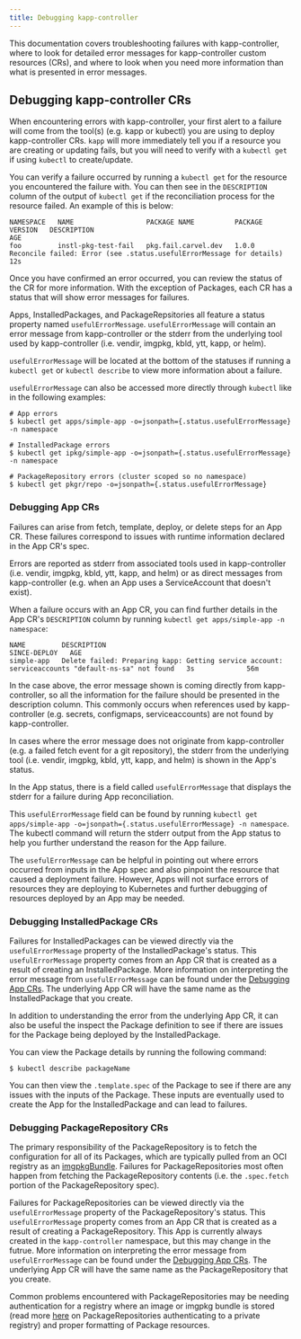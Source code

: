 ```yaml
---
title: Debugging kapp-controller
---
```


This documentation covers troubleshooting failures with kapp-controller, where to look for 
detailed error messages for kapp-controller custom resources (CRs), and where to look when 
you need more information than what is presented in error messages. 

## Debugging kapp-controller CRs

When encountering errors with kapp-controller, your first alert to a failure will come from the 
tool(s) (e.g. kapp or kubectl) you are using to deploy kapp-controller CRs. `kapp` will more 
immediately tell you if a resource you are creating or updating fails, but you will need to 
verify with a `kubectl get` if using `kubectl` to create/update.

You can verify a failure occurred by running a `kubectl get` for the resource you encountered 
the failure with. You can then see in the `DESCRIPTION` column of the output of `kubectl get` 
if the reconciliation process for the resource failed. An example of this is below:

```
NAMESPACE   NAME                  PACKAGE NAME          PACKAGE VERSION   DESCRIPTION                                                            AGE
foo         instl-pkg-test-fail   pkg.fail.carvel.dev   1.0.0             Reconcile failed: Error (see .status.usefulErrorMessage for details)   12s
```

Once you have confirmed an error occurred, you can review the status of the CR for more information. 
With the exception of Packages, each CR has a status that will show error messages for failures.

Apps, InstalledPackages, and PackageRepsitories all feature a status property named 
`usefulErrorMessage`. `usefulErrorMessage` will contain an error message from kapp-controller 
or the stderr from the underlying tool used by kapp-controller (i.e. vendir, imgpkg, kbld, ytt, 
kapp, or helm).

`usefulErrorMessage` will be located at the bottom of the statuses if running a `kubectl get` or `kubectl describe` 
to view more information about a failure. 

`usefulErrorMessage` can also be accessed more directly through `kubectl` like in the following examples:

```
# App errors
$ kubectl get apps/simple-app -o=jsonpath={.status.usefulErrorMessage} -n namespace

# InstalledPackage errors
$ kubectl get ipkg/simple-app -o=jsonpath={.status.usefulErrorMessage} -n namespace

# PackageRepository errors (cluster scoped so no namespace)
$ kubectl get pkgr/repo -o=jsonpath={.status.usefulErrorMessage}
```

### Debugging App CRs

Failures can arise from fetch, template, deploy, or delete steps for an App CR. These 
failures correspond to issues with runtime information declared in the App CR's spec. 

Errors are reported as stderr from associated tools used in kapp-controller (i.e. vendir, imgpkg, kbld, ytt, kapp, and helm) 
or as direct messages from kapp-controller (e.g. when an App uses a ServiceAccount that doesn't exist). 

When a failure occurs with an App CR, you can find further details in the App CR's `DESCRIPTION` column by 
running `kubectl get apps/simple-app -n namespace`:

```
NAME         DESCRIPTION                                                                                         SINCE-DEPLOY   AGE
simple-app   Delete failed: Preparing kapp: Getting service account: serviceaccounts "default-ns-sa" not found   3s             56m
```

In the case above, the error message shown is coming directly from kapp-controller, so all the information for the failure 
should be presented in the description column. This commonly occurs when references used by kapp-controller 
(e.g. secrets, configmaps, serviceaccounts) are not found by kapp-controller.

In cases where the error message does not originate from kapp-controller (e.g. a failed fetch event for a git repository), 
the stderr from the underlying tool (i.e. vendir, imgpkg, kbld, ytt, kapp, and helm) is shown in the App's status. 

In the App status, there is a field called `usefulErrorMessage` that displays the stderr for a failure during App reconciliation.

This `usefulErrorMessage` field can be found by running `kubectl get apps/simple-app -o=jsonpath={.status.usefulErrorMessage} -n namespace`. 
The kubectl command will return the stderr output from the App status to help you further understand the reason for the App failure.

The `usefulErrorMessage` can be helpful in pointing out where errors occurred from inputs in the App spec and also 
pinpoint the resource that caused a deployment failure. However, Apps will not surface errors of resources they are 
deploying to Kubernetes and further debugging of resources deployed by an App may be needed.

### Debugging InstalledPackage CRs

Failures for InstalledPackages can be viewed directly via the `usefulErrorMessage` property of the InstalledPackage's status. 
This `usefulErrorMessage` property comes from an App CR that is created as a result of creating an InstalledPackage. More 
information on interpreting the error message from `usefulErrorMessage` can be found under the [Debugging App CRs](#debugging-app-crs). 
The underlying App CR will have the same name as the InstalledPackage that you create.

In addition to understanding the error from the underlying App CR, it can also be useful the inspect the Package definition to 
see if there are issues for the Package being deployed by the InstalledPackage.

You can view the Package details by running the following command:

```
$ kubectl describe packageName
```

You can then view the `.template.spec` of the Package to see if there are any issues with the inputs of the Package. These inputs 
are eventually used to create the App for the InstalledPackage and can lead to failures.

### Debugging PackageRepository CRs

The primary responsibility of the PackageRepository is to fetch the configuration for all of its Packages, which are typically 
pulled from an OCI registry as an [imgpkgBundle](/imgpkg/docs/latest/resources/#bundle). Failures for PackageRepositories most 
often happen from fetching the PackageRepository contents (i.e. the `.spec.fetch` portion of the PackageRepository spec).

Failures for PackageRepositories can be viewed directly via the `usefulErrorMessage` property of the PackageRepository's status. 
This `usefulErrorMessage` property comes from an App CR that is created as a result of creating a PackageRepository. This App is 
currently always created in the `kapp-controller` namespace, but this may change in the futrue. More information on interpreting 
the error message from `usefulErrorMessage` can be found under the [Debugging App CRs](#debugging-app-crs). The underlying App CR 
will have the same name as the PackageRepository that you create.

Common problems encountered with PackageRepositories may be needing authentication for a registry where an image or imgpkg bundle is 
stored (read more [here](package-consumption/#adding-package-repository) on PackageRepositories authenticating to a private registry) 
and proper formatting of Package resources.
